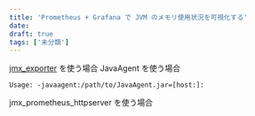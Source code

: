 ```yaml
---
title: 'Prometheus + Grafana で JVM のメモリ使用状況を可視化する'
date: 
draft: true
tags: ['未分類']
---
```


[jmx\_exporter](https://github.com/prometheus/jmx_exporter) を使う場合 JavaAgent を使う場合

```
Usage: -javaagent:/path/to/JavaAgent.jar=[host:]: 
```

jmx\_prometheus\_httpserver を使う場合
